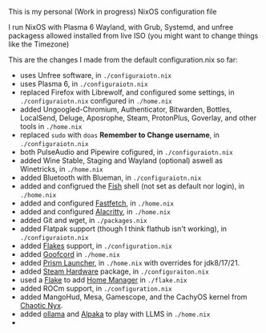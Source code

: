 This is my personal (Work in progress) NixOS configuration file

I run NixOS with Plasma 6 Wayland, with Grub, Systemd, and unfree packagess allowed installed from live ISO
(you might want to change things like the Timezone)

This are the changes I made from the default configuration.nix so far:

- uses Unfree software, in `./configuraiotn.nix`
- uses Plasma 6, in `./configuraiotn.nix`
- replaced Firefox with Librewolf, and configured some settings, in `./configuraiotn.nix` configured in `./home.nix`
- added Ungoogled-Chromium, Authenticator, Bitwarden, Bottles, LocalSend, Deluge, Aposrophe, Steam, ProtonPlus, Goverlay, and other tools in `./home.nix`
- replaced `sudo` with `doas` **Remember to Change username**, in `./configuraiotn.nix`
- both PulseAudio and Pipewire cofigured, in `./configuraiotn.nix`
- added Wine Stable, Staging and Wayland (optional) aswell as Winetricks, in `./home.nix`
- added Bluetooth with Blueman, in `./configuraiotn.nix`
- added and configrued the [Fish](https://github.com/fish-shell/fish-shell) shell (not set as default nor login), in `./home.nix`
- added and configured [Fastfetch](https://github.com/fastfetch-cli/fastfetch/discussions?discussions_q=packages), in `./home.nix`
- added and configured [Alacritty](https://alacritty.org/), in `./home.nix`
- added Git and wget, in `./packages.nix`
- added Flatpak support (though I think flathub isn't working), in `./configuraiotn.nix`
- added [Flakes](https://nixos.wiki/wiki/flakes) support, in `./configuration.nix`
- added [Goofcord](https://github.com/Milkshiift/GoofCord) in `./home.nix`
- added [Prism Launcher](https://prismlauncher.org), in `./home.nix` with overrides for jdk8/17/21.
- added [Steam Hardware](https://nixos.wiki/wiki/Steam) package, in `./configuraiton.nix`
- used a [Flake](https://nixos.wiki/wiki/flakes) to add [Home Manager](https://nixos.wiki/wiki/Home_Manager) in `./flake.nix`
- added ROCm support, in `./configuration.nix`
- added MangoHud, Mesa, Gamescope, and the CachyOS kernel from [Chaotic Nyx](https://www.nyx.chaotic.cx/).
- added [ollama](https://github.com/ollama/ollama) and [Alpaka](https://github.com/KDE/alpaka) to play with LLMS in `./home.nix`
- 

